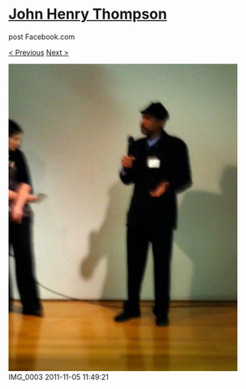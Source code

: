 # [John Henry Thompson](../README.md)
post Facebook.com

[< Previous](2011-11-05-6.md) [Next >](2011-11-05-8.md)

[![](../media/2011-11-05/Nari-we-the-people-IMG_0003.jpg)](../README.md)
IMG_0003
2011-11-05 11:49:21